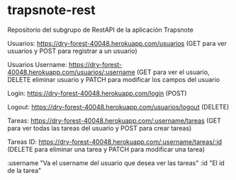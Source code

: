 # trapsnote-rest
Repositorio del subgrupo de RestAPI de la aplicación Trapsnote

Usuarios: https://dry-forest-40048.herokuapp.com/usuarios (GET para ver usuarios y POST para registrar a un usuario)


Usuarios Username: https://dry-forest-40048.herokuapp.com/usuarios/:username (GET para ver el usuario, DELETE eliminar usuario y PATCH para modificar los campos del usuario


Login: https://dry-forest-40048.herokuapp.com/login (POST)


Logout: https://dry-forest-40048.herokuapp.com/usuarios/logout (DELETE)


Tareas: https://dry-forest-40048.herokuapp.com/:username/tareas (GET para ver todas las tareas del usuario y POST para crear tareas)


Tareas ID: https://dry-forest-40048.herokuapp.com/:username/tareas/:id (DELETE para eliminar una tarea y PATCH para modificar una tarea)


:username "Va el username del usuario que desea ver las tareas"
:id "El id de la tarea"
